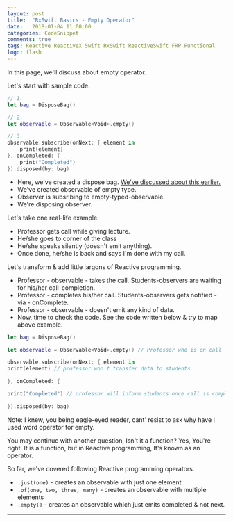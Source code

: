 ```yaml
---
layout: post
title:  "RxSwift Basics - Empty Operator"
date:   2018-01-04 11:00:00
categories: CodeSnippet
comments: true
tags: Reactive ReactiveX Swift RxSwift ReactiveSwift FRP Functional
logo: flash
---
```


In this page, we'll discuss about empty operator.

Let's start with sample code.

```swift
// 1.
let bag = DisposeBag()

// 2.
let observable = Observable<Void>.empty()

// 3.
observable.subscribe(onNext: { element in
    print(element)
}, onCompleted: {
    print("Completed")
}).disposed(by: bag)
```

- Here, we've created a dispose bag. [We've discussed about this earlier.](http://sagarrkothari.com/2018/01/02/Commonly-used-git-commands/)
- We've created observable of empty type.
- Observer is subsribing to empty-typed-observable.
- We're disposing observer.

Let's take one real-life example.

- Professor gets call while giving lecture.
- He/she goes to corner of the class
- He/she speaks silently (doesn't emit anything).
- Once done, he/she is back and says I'm done with my call.

Let's transform & add little jargons of Reactive programming.

- Professor - observable - takes the call. Students-observers are waiting for his/her call-completion.
- Professor - completes his/her call. Students-observers gets notified - via - onComplete.
- Professor - observable - doesn't emit any kind of data.
- Now, time to check the code. See the code written below & try to map above example.

```swift
let bag = DisposeBag()

let observable = Observable<Void>.empty() // Professor who is on call

observable.subscribe(onNext: { element in
print(element) // professor won't transfer data to students

}, onCompleted: {

print("Completed") // professor will inform students once call is complete.

}).disposed(by: bag)
```

Note: I knew, you being eagle-eyed reader, cant' resist to ask why have I used word operator for empty.

You may continue with another question, Isn't it a function? Yes, You're right.
It is a function, but in Reactive programming, It's known as an operator.

So far, we've covered following Reactive programming operators.

- `.just(one)` - creates an observable with just one element
- `.of(one, two, three, many)` - creates an observable with multiple elements
- `.empty()` - creates an observable which just emits completed & not next.

---
